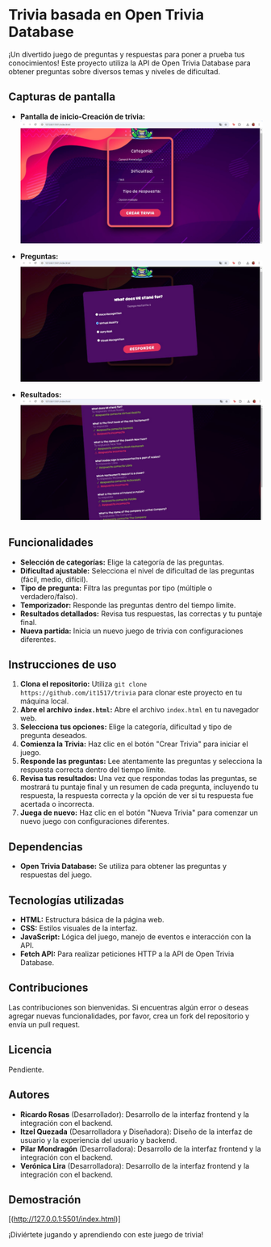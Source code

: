 # Trivia basada en Open Trivia Database

¡Un divertido juego de preguntas y respuestas para poner a prueba tus conocimientos! 
Este proyecto utiliza la API de Open Trivia Database para obtener preguntas sobre diversos temas y niveles de dificultad.

## Capturas de pantalla

* **Pantalla de inicio-Creación de trivia:**
![Creación de trivia](/images/CreacionTrivia.jpeg)

* **Preguntas:**
![Preguntas](/images/Preguntas.jpeg)

* **Resultados:**
![Resultados](/images/Resultado.jpeg)

## Funcionalidades

* **Selección de categorías:** Elige la categoría de las preguntas.
* **Dificultad ajustable:** Selecciona el nivel de dificultad de las preguntas (fácil, medio, difícil).
* **Tipo de pregunta:** Filtra las preguntas por tipo (múltiple o verdadero/falso).
* **Temporizador:** Responde las preguntas dentro del tiempo límite.
* **Resultados detallados:** Revisa tus respuestas, las correctas y tu puntaje final.
* **Nueva partida:** Inicia un nuevo juego de trivia con configuraciones diferentes.

## Instrucciones de uso

1. **Clona el repositorio:** Utiliza `git clone https://github.com/it1517/trivia` para clonar este proyecto en tu máquina local.
2. **Abre el archivo `index.html`:** Abre el archivo `index.html` en tu navegador web.
3. **Selecciona tus opciones:** Elige la categoría, dificultad y tipo de pregunta deseados.
4. **Comienza la Trivia:** Haz clic en el botón "Crear Trivia" para iniciar el juego.
5. **Responde las preguntas:** Lee atentamente las preguntas y selecciona la respuesta correcta dentro del tiempo límite.
6. **Revisa tus resultados:** Una vez que respondas todas las preguntas, se mostrará tu puntaje final y un resumen de cada pregunta, incluyendo tu respuesta, la respuesta correcta y la opción de ver si tu respuesta fue acertada o incorrecta.
7. **Juega de nuevo:** Haz clic en el botón "Nueva Trivia" para comenzar un nuevo juego con configuraciones diferentes.

## Dependencias

* **Open Trivia Database:** Se utiliza para obtener las preguntas y respuestas del juego.

## Tecnologías utilizadas

* **HTML:** Estructura básica de la página web.
* **CSS:** Estilos visuales de la interfaz.
* **JavaScript:** Lógica del juego, manejo de eventos e interacción con la API.
* **Fetch API:** Para realizar peticiones HTTP a la API de Open Trivia Database.

## Contribuciones

Las contribuciones son bienvenidas. Si encuentras algún error o deseas agregar nuevas funcionalidades, por favor, crea un fork del repositorio y envía un pull request.

## Licencia

Pendiente.

## Autores

* **Ricardo Rosas** (Desarrollador): Desarrollo de la interfaz frontend y la integración con el backend.
* **Itzel Quezada** (Desarrolladora y Diseñadora): Diseño de la interfaz de usuario y la experiencia del usuario y backend.
* **Pilar Mondragón** (Desarrolladora): Desarrollo de la interfaz frontend y la integración con el backend.
* **Verónica Lira** (Desarrolladora): Desarrollo de la interfaz frontend y la integración con el backend.

## Demostración
[(http://127.0.0.1:5501/index.html)]



¡Diviértete jugando y aprendiendo con este juego de trivia! 
